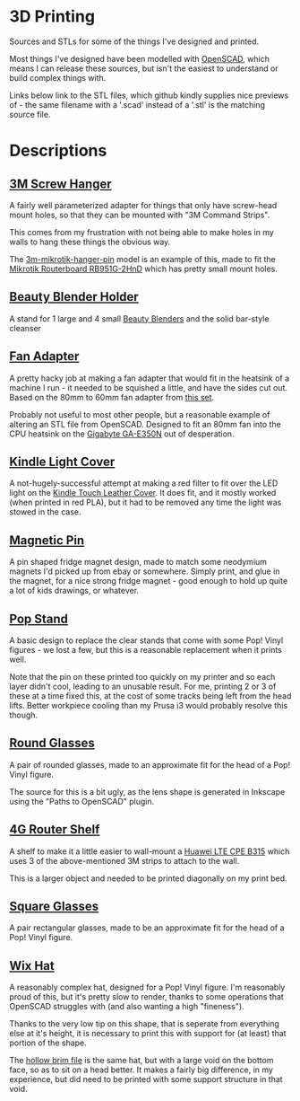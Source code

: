 # 3D Printing
Sources and STLs for some of the things I've designed and printed.

Most things I've designed have been modelled with [OpenSCAD](https://github.com/openscad/openscad), which means I can release these sources, but isn't the easiest to understand or build complex things with.

Links below link to the STL files, which github kindly supplies nice previews of - the same filename with a '.scad' instead of a '.stl' is the matching source file.

# Descriptions
## [3M Screw Hanger](3m-screw-hanger.stl)
A fairly well parameterized adapter for things that only have screw-head mount holes, so that they can be mounted with "3M Command Strips".

This comes from my frustration with not being able to make holes in my walls to hang these things the obvious way.

The [3m-mikrotik-hanger-pin](3m-mikrotik-hanger-pin.stl) model is an example of this, made to fit the [Mikrotik Routerboard RB951G-2HnD](https://routerboard.com/RB951G-2HnD) which has pretty small mount holes.

## [Beauty Blender Holder](beauty-blender-holder.stl)
A stand for 1 large and 4 small [Beauty Blenders](http://www.beautyblender.com) and the solid bar-style cleanser

## [Fan Adapter](custom-fan-adapter.stl)
A pretty hacky job at making a fan adapter that would fit in the heatsink of a machine I run - it needed to be squished a little, and have the sides cut out. Based on the 80mm to 60mm fan adapter from [this set](http://www.thingiverse.com/thing:21112).

Probably not useful to most other people, but a reasonable example of altering an STL file from OpenSCAD. Designed to fit an 80mm fan into the CPU heatsink on the [Gigabyte GA-E350N](http://www.gigabyte.us/products/product-page.aspx?pid=4264#ov) out of desperation.

## [Kindle Light Cover](kindle-light-cover.stl)
A not-hugely-successful attempt at making a red filter to fit over the LED light on the [Kindle Touch Leather Cover](https://www.amazon.com/dp/B004SD23SW). It does fit, and it mostly worked (when printed in red PLA), but it had to be removed any time the light was stowed in the case.

## [Magnetic Pin](magnetic-pin.stl)
A pin shaped fridge magnet design, made to match some neodymium magnets I'd picked up from ebay or somewhere. Simply print, and glue in the magnet, for a nice strong fridge magnet - good enough to hold up quite a lot of kids drawings, or whatever.

## [Pop Stand](PopStand.stl)
A basic design to replace the clear stands that come with some Pop! Vinyl figures - we lost a few, but this is a reasonable replacement when it prints well.

Note that the pin on these printed too quickly on my printer and so each layer didn't cool, leading to an unusable result. For me, printing 2 or 3 of these at a time fixed this, at the cost of some tracks being left from the head lifts. Better workpiece cooling than my Prusa i3 would probably resolve this though.

## [Round Glasses](round-glasses.stl)
A pair of rounded glasses, made to an approximate fit for the head of a Pop! Vinyl figure.

The source for this is a bit ugly, as the lens shape is generated in Inkscape using the "Paths to OpenSCAD" plugin.

## [4G Router Shelf](huawei-4g-shelf.stl)
A shelf to make it a little easier to wall-mount a [Huawei LTE CPE B315](http://consumer.huawei.com/en/smart-home/lte-router/features/b315-en.htm) which uses 3 of the above-mentioned 3M strips to attach to the wall.

This is a larger object and needed to be printed diagonally on my print bed.

## [Square Glasses](square-glasses.stl)
A pair rectangular glasses, made to be an approximate fit for the head of a Pop! Vinyl figure.

## [Wix Hat](wix-hat.stl)
A reasonably complex hat, designed for a Pop! Vinyl figure. I'm reasonably proud of this, but it's pretty slow to render, thanks to some operations that OpenSCAD struggles with (and also wanting a high "fineness").

Thanks to the very low tip on this shape, that is seperate from everything else at it's height, it is necessary to print this with support for (at least) that portion of the shape.

The [hollow brim file](wix-hat-hollowbrim.stl) is the same hat, but with a large void on the bottom face, so as to sit on a head better. It makes a fairly big difference, in my experience, but did need to be printed with some support structure in that void.

